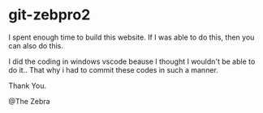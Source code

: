# git-zebpro2

I spent enough time to build this website. If I was able to do this, then you can also do this.

I did the coding in windows vscode beause I thought I wouldn't be able to do it.. That why i had to commit these codes in such a manner.

Thank You.

@The Zebra